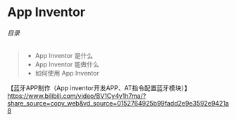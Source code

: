 # App Inventor

###### 目录

> - App Inventor 是什么
> - App Inventor 能做什么
> - 如何使用 App Inventor

【蓝牙APP制作（App inventor开发APP、AT指令配置蓝牙模块）】 https://www.bilibili.com/video/BV1Cy4y1h7ma/?share_source=copy_web&vd_source=0152764925b99fadd2e9e3592e9421a8
